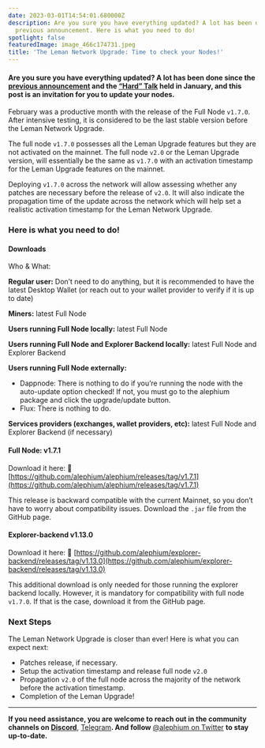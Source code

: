 ```yaml
---
date: 2023-03-01T14:54:01.680000Z
description: Are you sure you have everything updated? A lot has been done since the
  previous announcement. Here is what you need to do!
spotlight: false
featuredImage: image_466c174731.jpeg
title: 'The Leman Network Upgrade: Time to check your Nodes!'
---
```


#### Are you sure you have everything updated? A lot has been done since the [previous announcement](/news/post/the-leman-upgrade-2-232e3374abc4) and the [“Hard” Talk](/news/post/the-leman-upgrade-ama-most-relevant-topics-and-questions-1fbbc68d4237) held in January, and this post is an invitation for you to update your nodes.

February was a productive month with the release of the Full Node `v1.7.0`. After intensive testing, it is considered to be the last stable version before the Leman Network Upgrade.

The full node `v1.7.0` possesses all the Leman Upgrade features but they are not activated on the mainnet. The full node `v2.0` or the Leman Upgrade version, will essentially be the same as `v1.7.0` with an activation timestamp for the Leman Upgrade features on the mainnet.

Deploying `v1.7.0` across the network will allow assessing whether any patches are necessary before the release of `v2.0`. It will also indicate the propagation time of the update across the network which will help set a realistic activation timestamp for the Leman Network Upgrade.

### Here is what you need to do!

#### Downloads

Who & What:

**Regular user:** Don’t need to do anything, but it is recommended to have the latest Desktop Wallet (or reach out to your wallet provider to verify if it is up to date)

**Miners:** latest Full Node

**Users running Full Node locally:** latest Full Node

**Users running Full Node and Explorer Backend locally:** latest Full Node and Explorer Backend

**Users running Full Node externally:**

- Dappnode: There is nothing to do if you’re running the node with the auto-update option checked! If not, you must go to the alephium package and click the upgrade/update button.
- Flux: There is nothing to do.

**Services providers (exchanges, wallet providers, etc):** latest Full Node and Explorer Backend (if necessary)

#### Full Node: v1.7.1

Download it here: 🔗 [https://github.com/alephium/alephium/releases/tag/v1.7.1](https://github.com/alephium/alephium/releases/tag/v1.7.1)

This release is backward compatible with the current Mainnet, so you don’t have to worry about compatibility issues. Download the `.jar` file from the GitHub page.

#### Explorer-backend v1.13.0

Download it here: 🔗 [https://github.com/alephium/explorer-backend/releases/tag/v1.13.0](https://github.com/alephium/explorer-backend/releases/tag/v1.13.0)

This additional download is only needed for those running the explorer backend locally. However, it is mandatory for compatibility with full node `v1.7.0`. If that is the case, download it from the GitHub page.

### Next Steps

The Leman Network Upgrade is closer than ever! Here is what you can expect next:

- Patches release, if necessary.
- Setup the activation timestamp and release full node `v2.0`
- Propagation `v2.0` of the full node across the majority of the network before the activation timestamp.
- Completion of the Leman Upgrade!

---

**If you need assistance, you are welcome to reach out in the community channels on [Discord](/discord)**, [Telegram](https://t.me/alephiumgroup)**. And follow** [@alephium on Twitter](https://twitter.com/alephium) **to stay up-to-date.**

